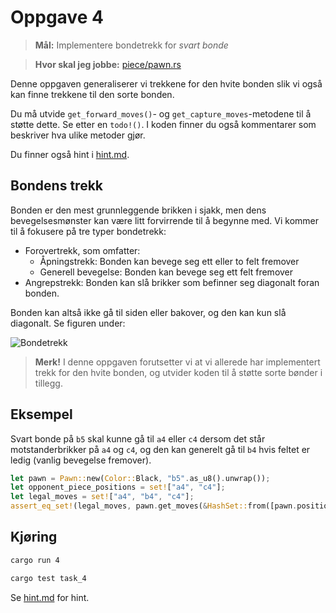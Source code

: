 # Oppgave 4
> **Mål:** Implementere bondetrekk for _svart bonde_

> **Hvor skal jeg jobbe:** [piece/pawn.rs](piece/pawn.rs)

Denne oppgaven generaliserer vi trekkene for den hvite bonden slik vi også kan finne trekkene til den sorte bonden.

Du må utvide `get_forward_moves()`- og `get_capture_moves`-metodene til å støtte dette. Se etter en `todo!()`. I koden finner du også kommentarer som beskriver hva ulike metoder gjør.

Du finner også hint i [hint.md](./hint.md).

## Bondens trekk
Bonden er den mest grunnleggende brikken i sjakk, men dens bevegelsesmønster kan være litt forvirrende til å begynne
med. Vi kommer til å fokusere på tre typer bondetrekk:
- Forovertrekk, som omfatter:
    - Åpningstrekk: Bonden kan bevege seg ett eller to felt fremover
    - Generell bevegelse: Bonden kan bevege seg ett felt fremover
- Angrepstrekk: Bonden kan slå brikker som befinner seg diagonalt foran bonden.

Bonden kan altså ikke gå til siden eller bakover, og den kan kun slå diagonalt. Se figuren under:

![Bondetrekk](../../images/moves/pawn.gif)

> **Merk!** I denne oppgaven forutsetter vi at vi allerede har implementert trekk for den hvite bonden, og utvider 
> koden til å støtte sorte bønder i tillegg.

## Eksempel
Svart bonde på `b5` skal kunne gå til `a4` eller `c4` dersom det står motstanderbrikker på `a4` og `c4`, og den kan 
generelt gå til `b4` hvis feltet er ledig (vanlig bevegelse fremover).

```rust
let pawn = Pawn::new(Color::Black, "b5".as_u8().unwrap());
let opponent_piece_positions = set!["a4", "c4"];
let legal_moves = set!["a4", "b4", "c4"];
assert_eq_set!(legal_moves, pawn.get_moves(&HashSet::from([pawn.position]), &opponent_piece_positions));
```

## Kjøring
```bash
cargo run 4
```
```bash
cargo test task_4
```

Se [hint.md](hint.md) for hint.